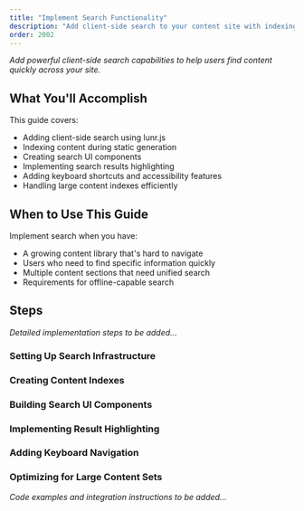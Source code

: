 ```yaml
---
title: "Implement Search Functionality"
description: "Add client-side search to your content site with indexing and result highlighting"
order: 2002
---
```


*Add powerful client-side search capabilities to help users find content quickly across your site.*

## What You'll Accomplish

This guide covers:
- Adding client-side search using lunr.js
- Indexing content during static generation
- Creating search UI components
- Implementing search results highlighting
- Adding keyboard shortcuts and accessibility features
- Handling large content indexes efficiently

## When to Use This Guide

Implement search when you have:
- A growing content library that's hard to navigate
- Users who need to find specific information quickly
- Multiple content sections that need unified search
- Requirements for offline-capable search

## Steps

*Detailed implementation steps to be added...*

### Setting Up Search Infrastructure
### Creating Content Indexes
### Building Search UI Components
### Implementing Result Highlighting
### Adding Keyboard Navigation
### Optimizing for Large Content Sets

*Code examples and integration instructions to be added...*